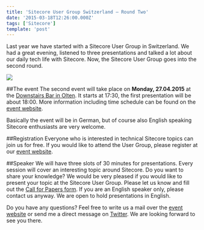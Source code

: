 ```yaml
---
title: 'Sitecore User Group Switzerland – Round Two'
date: '2015-03-18T12:26:00.000Z'
tags: ['Sitecore']
template: 'post'
---
```


Last year we have started with a Sitecore User Group in Switzerland. We had a
great evening, listened to three presentations and talked a lot about our daily
tech life with Sitecore. Now, the Sitecore User Group goes into the second
round.

![](./images/sugch.png)

##The event
The second event will take place on **Monday, 27.04.2015** at the [Downstairs
Bar in Olten](http://www.downstairs-olten.ch/). It starts at 17:30, the first
presentation will be about 18:00. More information including time schedule can
be found on the [event website](https://sugch.eventbrite.com/?aff=ctorio).

Basically the event will be in German, but of course also English speaking
Sitecore enthusiasts are very welcome.

##Registration
Everyone who is interested in technical Sitecore topics can join us for free. If
you would like to attend the User Group, please register at our [event
website](https://sugch.eventbrite.com/?aff=ctorio).

##Speaker
We will have three slots of 30 minutes for presentations. Every session will
cover an interesting topic around Sitecore. Do you want to share your knowledge?
We would be very pleased if you would like to present your topic at the Sitecore
User Group. Please let us know and fill out the [Call for Papers
form](https://docs.google.com/forms/d/1Nz6evLDk0XCdpIJUCWcbl3lky9EqlVSZ5lO8VBPYhDA/viewform?c=0&w=1).
If you are an English speaker only, please contact us anyway. We are open to
hold presentations in English.

Do you have any questions? Feel free to write us a mail over the [event
website](https://sugch.eventbrite.com/?aff=ctorio) or send me a direct message
on [Twitter](https://twitter.com/kevinbrechbuehl). We are looking forward to see you
there.
